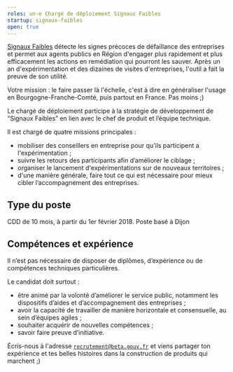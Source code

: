 ```yaml
---
roles: un·e Chargé de déploiement Signaux Faibles
startup: signaux-faibles
open: true
---
```

[Signaux Faibles](https://beta.gouv.fr/startup/signaux-faibles.html) détecte les signes précoces de défaillance des entreprises et permet aux agents publics en Région d'engager plus rapidement et plus efficacement les actions en remédiation qui pourront les sauver. Après un an d'expérimentation et des dizaines de visites d'entreprises, l'outil a fait la preuve de son utilité. 

Votre mission : le faire passer là l'échelle, c'est à dire en généraliser l'usage en Bourgogne-Franche-Comté, puis partout en France. Pas moins ;)

<!--more-->

Le chargé de déploiement participe à la stratégie de développement de “Signaux Faibles” en lien avec le chef de produit et l’équipe technique.
 
Il est chargé de quatre missions principales :
* mobiliser des conseillers en entreprise pour qu’ils participent a l'expérimentation ;
* suivre les retours des participants afin d’améliorer le ciblage ;
* organiser le lancement d'expérimentations sur de nouveaux territoires ;
* d'une manière générale, faire tout ce qui est nécessaire pour mieux cibler l’accompagnement des entreprises.
 
## Type du poste
CDD de 10 mois, à partir du 1er février 2018.
Poste basé à Dijon

## Compétences et expérience
Il n’est pas nécessaire de disposer de diplômes, d’expérience ou de compétences techniques particulières.
 
Le candidat doit surtout :
* être animé par la volonté d’améliorer le service public, notamment les dispositifs d’aides et d’accompagnement des entreprises ;
* avoir la capacité de travailler de manière horizontale et consensuelle, au sein d’équipes agiles ;
* souhaiter acquérir de nouvelles compétences ;
* savoir faire preuve d’initiative.

Écris-nous à l'adresse [`recrutement@beta.gouv.fr`](mailto:recrutement@beta.gouv.fr) et viens partager ton expérience et tes belles histoires dans la construction de produits qui marchent ;)
